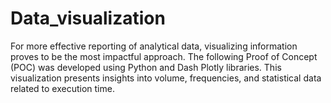 # Data_visualization
For more effective reporting of analytical data, visualizing information proves to be the most impactful approach. The following Proof of Concept (POC) was developed using Python and Dash Plotly libraries. This visualization presents insights into volume, frequencies, and statistical data related to execution time.

